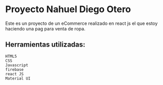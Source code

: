 # Proyecto Nahuel Diego Otero 

Este es un proyecto de un eCommerce realizado en react js el que estoy haciendo una pag para venta de ropa.

## Herramientas utilizadas:
```
HTML5
CSS
Javascript
firebase
react JS
Material UI
```
